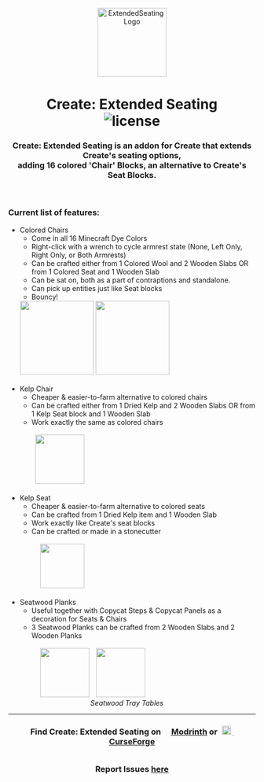 <p align="center"><img src="https://github.com/alexandsr/ExtendedSeatingMod/assets/61996958/d6a4a7fd-f0e3-4f2a-9d6c-5ee3be5bf7df" alt="ExtendedSeating Logo" width="140"></p>
<h1 align="center">Create: Extended Seating

<div align="center">
   <!--<a href="https://legacy.curseforge.com/minecraft/mc-mods/bellsandwhistles"><img src="https://cf.way2muchnoise.eu/905040.svg" alt="curseforge"></a>
   <a href="https://modrinth.com/mod/bellsandwhistles"><img src="https://img.shields.io/modrinth/dt/gJ5afkVv?logo=modrinth&label=&suffix=%20&style=flat&color=242629&labelColor=5ca424&logoColor=1c1c1c" alt="modrinth"></a><br>
   <img src="https://wakatime.com/badge/user/d3e71387-5f47-4f39-81e8-9b14b9457c4b/project/af4286ec-a411-416b-bfdf-cffd14a99214.svg" alt="wakatime">-->
   <img src="https://img.shields.io/github/license/alexandsr/ExtendedSeatingMod" alt="license">
</div></h1>
<div align="center">
<h3>Create: Extended Seating is an addon for Create that extends Create's seating options,<br>adding 16 colored 'Chair' Blocks, an alternative to Create's Seat Blocks.</h3><br>
   </div>
<img src="">
<h3>Current list of features:</h3> 
<ul>
   <li>Colored Chairs
      <ul>
         <li>Come in all 16 Minecraft Dye Colors</li>
         <li>Right-click with a wrench to cycle armrest state (None, Left Only, Right Only, or Both Armrests)</li>
         <li>Can be crafted either from 1 Colored Wool and 2 Wooden Slabs OR from 1 Colored Seat and 1 Wooden Slab</li>
         <li>Can be sat on, both as a part of contraptions and standalone.</li>
         <li>Can pick up entities just like Seat blocks</li>
         <li>Bouncy!</li>
      </ul>
      <img src="https://github.com/alexandsr/ExtendedSeatingMod/assets/61996958/5df96470-97e6-4d3e-bd5c-ea18b20f902d" width="150">
      <img src="https://github.com/alexandsr/ExtendedSeatingMod/assets/61996958/14ce4207-df3e-4ad7-970f-4c9135a2ed08" width="150"><br><br>
   </li>
   <li>Kelp Chair
     <ul>
      <li>Cheaper & easier-to-farm alternative to colored chairs</li>
      <li>Can be crafted either from 1 Dried Kelp and 2 Wooden Slabs OR from 1 Kelp Seat block and 1 Wooden Slab</li>
      <li>Work exactly the same as colored chairs</li>
   </ul><br>
   ⠀⠀⠀<img src="https://github.com/alexandsr/ExtendedSeatingMod/assets/61996958/53210a6f-6343-41b9-944b-f9addc3937ce" width="100"><br><br>
   </li>
  <li>Kelp Seat
  <ul>
      <li>Cheaper & easier-to-farm alternative to colored seats</li>
      <li>Can be crafted from 1 Dried Kelp item and 1 Wooden Slab</li>
      <li>Work exactly like Create's seat blocks</li>
      <li>Can be crafted or made in a stonecutter</li>
   </ul><br>
   ⠀⠀⠀⠀<img src="https://github.com/alexandsr/ExtendedSeatingMod/assets/61996958/7c00abef-12eb-4fe5-a304-03dc4f2629d9" width="90"><br><br>

  </li>
   <li>Seatwood Planks
     <ul>
      <li>Useful together with Copycat Steps & Copycat Panels as a decoration for Seats & Chairs</li>
      <li>3 Seatwood Planks can be crafted from 2 Wooden Slabs and 2 Wooden Planks</li>
   </ul><br>
   ⠀⠀⠀⠀<img src="https://github.com/alexandsr/ExtendedSeatingMod/assets/61996958/a32ccba2-8e76-4e02-80b2-32213e0adca2" height=100>⠀
      <img src="https://github.com/alexandsr/ExtendedSeatingMod/assets/61996958/cb8bbd71-91e9-484a-9c68-c6a7190fb681" height=100><br>
      ⠀⠀⠀⠀⠀⠀⠀⠀⠀⠀⠀⠀⠀⠀<i>Seatwood Tray Tables</i>
   </li>


</ul> 


---

<div align="center">
   
   <h3>Find Create: Extended Seating on <a href="https://modrinth.com/mod/extendedseating"><span style="margin-top:6px"><img src="https://raw.githubusercontent.com/alexandsr/BellsAndWhistlesMod/main/.assets/modrinth.webp" width="16"></span> Modrinth</a> or <a href="https://legacy.curseforge.com/minecraft/mc-mods/extendedseating"><span style="padding:5px"><img src="https://raw.githubusercontent.com/alexandsr/BellsAndWhistlesMod/9f44e0cb812b00da5d1c60eb691efb9f69761cb3/.assets/curseforge.svg" width="18"></span> CurseForge</a>
<br><br>
   
Report Issues <a href="https://github.com/alexandsr/BellsAndWhistlesMod/issues">here</a></h3>
</div>
